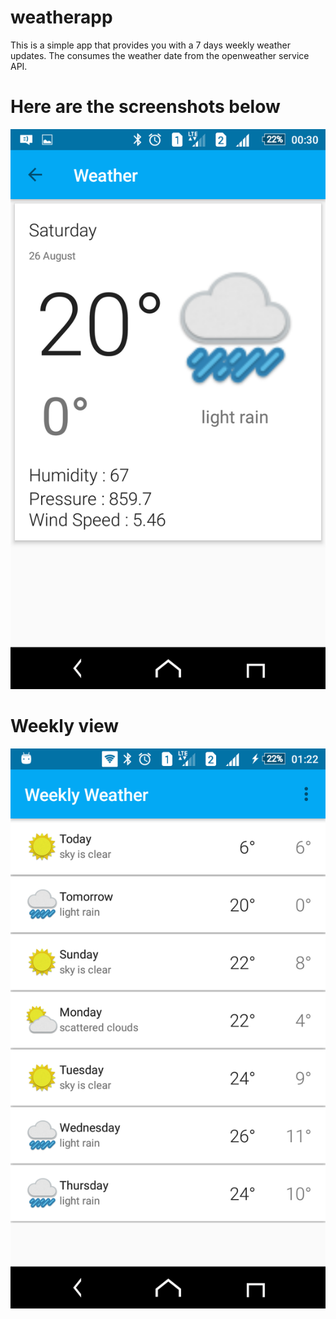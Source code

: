 # weatherapp

This is a simple app that provides you with a 7 days weekly weather updates. The consumes the weather date from the openweather service API.

# Here are the screenshots below

![Settings Window](https://github.com/MossCoOne/weatherapp/blob/master/MyWeatherApp/images/detail.png)  

# Weekly view

![Weekly Weather](https://github.com/MossCoOne/weatherapp/blob/master/MyWeatherApp/images/weekly.png)
